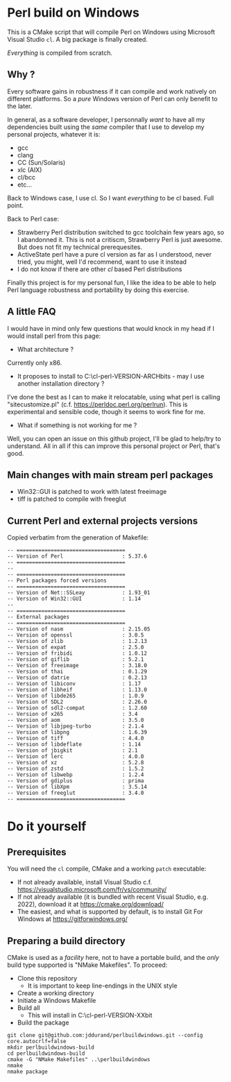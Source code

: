 # Perl build on Windows

This is a CMake script that will compile Perl on Windows using Microsoft Visual Studio `cl`. A big package is finally created.

_Everything_ is compiled from scratch.

## Why ?

Every software gains in robustness if it can compile and work natively on different platforms. So a _pure_ Windows version of Perl can only benefit to the later.

In general, as a software developer, I personnally _want_ to have all my dependencies built using the _same_ compiler that I use to develop my personal projects, whatever it is:
* gcc
* clang
* CC (Sun/Solaris)
* xlc (AIX)
* cl/bcc
* etc...

Back to Windows case, I use cl. So I want _everything_ to be cl based. Full point.

Back to Perl case:
* Strawberry Perl distribution switched to gcc toolchain few years ago, so I abandonned it. This is not a critiscm, Strawberry Perl is just awesome. But does not fit my technical prerequesites.
* ActiveState perl have a pure cl version as far as I understood, never tried, you might, well I'd recommend, want to use it instead
* I do not know if there are other _cl_ based Perl distributions

Finally this project is for my personal fun, I like the idea to be able to help Perl language robustness and portability by doing this exercise.

## A little FAQ

I would have in mind only few questions that would knock in my head if I would install perl from this page:

* What architecture ?

Currently only x86.

* It proposes to install to C:\cl-perl-VERSION-ARCHbits - may I use another installation directory ?

I've done the best as I can to make it relocatable, using what perl is calling "sitecustomize.pl" (c.f. https://perldoc.perl.org/perlrun). This is experimental and sensible code, though it seems to work fine for me.

* What if something is not working for me ?

Well, you can open an issue on this github project, I'll be glad to help/try to understand. All in all if this can improve this personal project or Perl, that's good.

## Main changes with main stream perl packages

* Win32::GUI is patched to work with latest freeimage
* tiff is patched to compile with freeglut

## Current Perl and external projects versions

Copied verbatim from the generation of Makefile:

```
-- ===================================
-- Version of Perl                   : 5.37.6
-- ===================================
--
-- ===================================
-- Perl packages forced versions
-- ===================================
-- Version of Net::SSLeay            : 1.93_01
-- Version of Win32::GUI             : 1.14
--
-- ===================================
-- External packages
-- ===================================
-- Version of nasm                   : 2.15.05
-- Version of openssl                : 3.0.5
-- Version of zlib                   : 1.2.13
-- Version of expat                  : 2.5.0
-- Version of fribidi                : 1.0.12
-- Version of giflib                 : 5.2.1
-- Version of freeimage              : 3.18.0
-- Version of thai                   : 0.1.29
-- Version of datrie                 : 0.2.13
-- Version of libiconv               : 1.17
-- Version of libheif                : 1.13.0
-- Version of libde265               : 1.0.9
-- Version of SDL2                   : 2.26.0
-- Version of sdl2-compat            : 1.2.60
-- Version of x265                   : 3.4
-- Version of aom                    : 3.5.0
-- Version of libjpeg-turbo          : 2.1.4
-- Version of libpng                 : 1.6.39
-- Version of tiff                   : 4.4.0
-- Version of libdeflate             : 1.14
-- Version of jbigkit                : 2.1
-- Version of lerc                   : 4.0.0
-- Version of xz                     : 5.2.8
-- Version of zstd                   : 1.5.2
-- Version of libwebp                : 1.2.4
-- Version of gdiplus                : prima
-- Version of libXpm                 : 3.5.14
-- Version of freeglut               : 3.4.0
-- ===================================
```

# Do it yourself

## Prerequisites

You will need the `cl` compile, CMake and a working `patch` executable:

* If not already available, install Visual Studio c.f. https://visualstudio.microsoft.com/fr/vs/community/
* If not already available (it is bundled with recent Visual Studio, e.g. 2022), download it at https://cmake.org/download/
* The easiest, and what is supported by default, is to install Git For Windows at https://gitforwindows.org/

## Preparing a build directory

CMake is used as a _facility_ here, not to have a portable build, and the _only_ build type supported is "NMake Makefiles". To proceed:

* Clone this repository
	* It is important to keep line-endings in the UNIX style
* Create a working directory
* Initiate a Windows Makefile 
* Build all
	* This will install in C:\cl-perl-VERSION-XXbit
* Build the package

```
git clone git@github.com:jddurand/perlbuildwindows.git --config core.autocrlf=false
mkdir perlbuildwindows-build
cd perlbuildwindows-build
cmake -G "NMake Makefiles" ..\perlbuildwindows
nmake
nmake package
```
